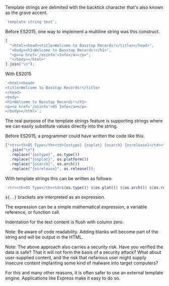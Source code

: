 Template strings are delimited with the backtick character that's also known as the grave accent.

```js
`template string text`;
```

Before ES2015, one way to implement a multiline string was this construct.

```js
[
  "<html><head><title>Welcome to Basstap Records!</title></head>",
  "<body><h1>Welcome to Basstap Records!</h1>",
  "<p><a href='/osinfo'>Info</a></p>",
  "</body></html>"
].join("\n");
```

With ES2015

```js
`<html><head>
<title>Welcome to Basstap Records!</title>
</head>
<body>
<h1>Welcome to Basstap Records!</h1>
<p><a href='/osinfo'>OS Info</a></p>
</body></html>`;
```

The real purpose of the template strings feature is supporting strings where we can easily substitute values directly into the string.

Before ES2015, a programmer could have written the code like this.

```js
["<tr><th>OS Type</th><td>{ostype} {osplat} {osarch} {osrelease}</td><tr>"]
  .join("\n")
  .replace("{ostype}", os.type())
  .replace("{osplat}", os.platform())
  .replace("{osarch}", os.arch())
  .replace("{osrelease}", os.release());
```

With template strings this can be written as follows:

```js
`<tr><th>OS Type</th><td>${os.type()} ${os.plat()} ${os.arch()} ${os.release()}</td><tr>`;
```
`${..}` brackets are interpreted as an expression. 

The expression can be a simple mathematical expression, a variable reference, or function call.

Indentation for the text content is flush with column zero.

Note: Be aware of code readability. Adding blanks will become part of the string and will be output in the HTML.

Note: The above approach also carries a security risk. Have you verified the data is safe? That it will not form the basis of a security attack? What about user-supplied content, and the risk that nefarious user might supply insecure content implanting some kind of malware into target computers?

For this and many other reasons, it is often safer to use an external template engine. Applications like Express make it easy to do so.
